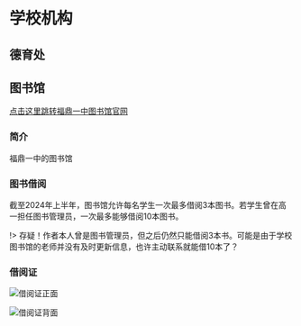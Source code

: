 # 学校机构

## 德育处

## 图书馆

[点击这里跳转福鼎一中图书馆官网](https://www.csln.net/fdyzlib)

### 简介

福鼎一中的图书馆

### 图书借阅

截至2024年上半年，图书馆允许每名学生一次最多借阅3本图书。若学生曾在高一担任图书管理员，一次最多能够借阅10本图书。

!> 存疑！作者本人曾是图书管理员，但之后仍然只能借阅3本书。可能是由于学校图书馆的老师并没有及时更新信息，也许主动联系就能借10本了？

### 借阅证

![借阅证正面](sources/lib1.jpg "借阅证正面")

![借阅证背面](sources/lib2.jpg "借阅证背面")